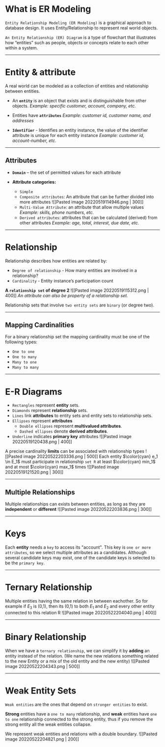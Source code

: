 # What is ER Modeling
`Entity Relationship Modeling (ER Modeling)`  is a graphical approach to database design. It uses Entity/Relationship to represent real world objects.

`An Entity Relationship (ER) Diagram` is a type of flowchart that illustrates how “entities” such as people, objects or concepts relate to each other within a system.
___
# Entity & attribute
A real world can be modeled as a collection of entities and relationship between entities.

 - An **`entity`** is an object that exists and is distinguishable from other objects.
*Example: specific customer, account, company, etc.*

- Entities have **`attributes`**
*Example: customer id, customer name, and addresses*

- **`Identifier`** - Identifies an entity instance, the value of the identifier attribute is unique for each entity instance
*Example: customer id, account-number, etc.*

___
## Attributes
- **`Domain`** – the set of permitted values for each attribute

- **Attribute categories:**
	- `Simple`
	- `Composite attributes`:  An attribute that can be further divided into more attributes
	  ![[Pasted image 20220519114946.png | 300]]
	- `Multi-Value Attribute`: an attribute that allow multiple values
		*Example: skills, phone numbers, etc.*
	- `Derived attributes`: attributes that can be calculated (derived) from other attributes
		*Example: age, total, interest, due date, etc.*

---

# Relationship
 Relationship describes how entities are related by:
 - `Degree of relationship` - How many entities are involved in a relationship?
 -  `Cardinality` - Entity instance’s participation count

**A `relationship set` of degree 2**
![[Pasted image 20220519115312.png | 400]]
*An attribute can also be property of a relationship set.*

Relationship sets that involve `two entity sets` are `binary` (or degree two).

---

## Mapping Cardinalities
For a binary relationship set the mapping cardinality must be one of the following types:
- `One to one`
- `One to many`
- `Many to one`
- `Many to many`

---

# E-R Diagrams
- `Rectangles` represent **entity** sets.
- `Diamonds` represent **relationship** sets.
- `Lines` link **attributes** to entity sets and entity sets to relationship sets.
- `Ellipses` represent **attributes**
	- `Double ellipses` represent **multivalued attributes**.
	- `Dashed ellipses` denote **derived attributes**.
- `Underline` indicates **primary key** attributes
![[Pasted image 20220519120438.png | 400]]

A precise cardinality **limits** can be associated with relationship types
![[Pasted image 20220522203336.png | 500]]
Each entity $\color{cyan} e_1 \in E_1$ must participate in relationship `set R` at least $\color{cyan} min_1$ and at most $\color{cyan} max_1$ times
![[Pasted image 20220519121520.png | 300]]

---

## Multiple Relationships
Multiple relationships can exists between entities, as long as they are **independent** or **different**
![[Pasted image 20220522203836.png | 300]]


---

# Keys
Each **entity** needs a `key` to access its "account". This key is `one or more attributes`, so we select multiple attributes as a candidates.  Although several candidate keys may exist, one of the candidate
keys is selected to be the  `primary key`.

---
# Ternary Relationship
Multiple entities having the same relation in between eachother.
So for example if $E_3$ is (0,1), then its (0,1) to both $E_1$ and $E_2$  and every other entity connected to this relation R
![[Pasted image 20220522204040.png | 400]]

---
# Binary Relationship
When we have a `ternary relationship`, we can simplify it by **adding** an entity instead of the relation. (We name the new relations something related to the new Entity or a mix of the old entity and the new entity)
![[Pasted image 20220522204343.png | 500]]

---

# Weak Entity Sets
`Weak entities` are the ones that depend on `stronger entities` to exist.

**Strong** entities have a `one to many` relationship, and **weak** entities have `one to one` relationship connected to the strong entity, thus if you remove the strong entity all the weak entities collapse.

We represent weak entities and relations with a double boundary.
![[Pasted image 20220522204821.png | 200]]
